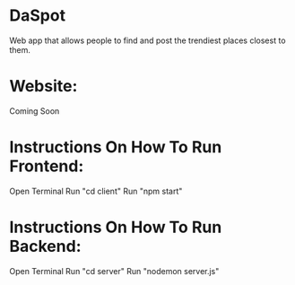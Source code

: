 # DaSpot
Web app that allows people to find and post the trendiest places closest to them.

# Website:
Coming Soon

# Instructions On How To Run Frontend:
Open Terminal
Run "cd client"
Run "npm start"

# Instructions On How To Run Backend:
Open Terminal
Run "cd server"
Run "nodemon server.js"